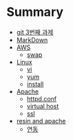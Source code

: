 # Summary

* [git 3번째 과제](README.md)
* [MarkDown](mark.md)
* [AWS]()
    * [swap](swap.md)
* [Linux]()    
    * [vi](vi.md)
    * [yum](yum.md)
    * [install](install.md)
* [Apache]()
    * [httpd.conf](httpd.md)
    * [virtual host](virtual.md)
    * [ssl](ssl.md)
* [resin and apache]()  
    * [연동](resin.md)
